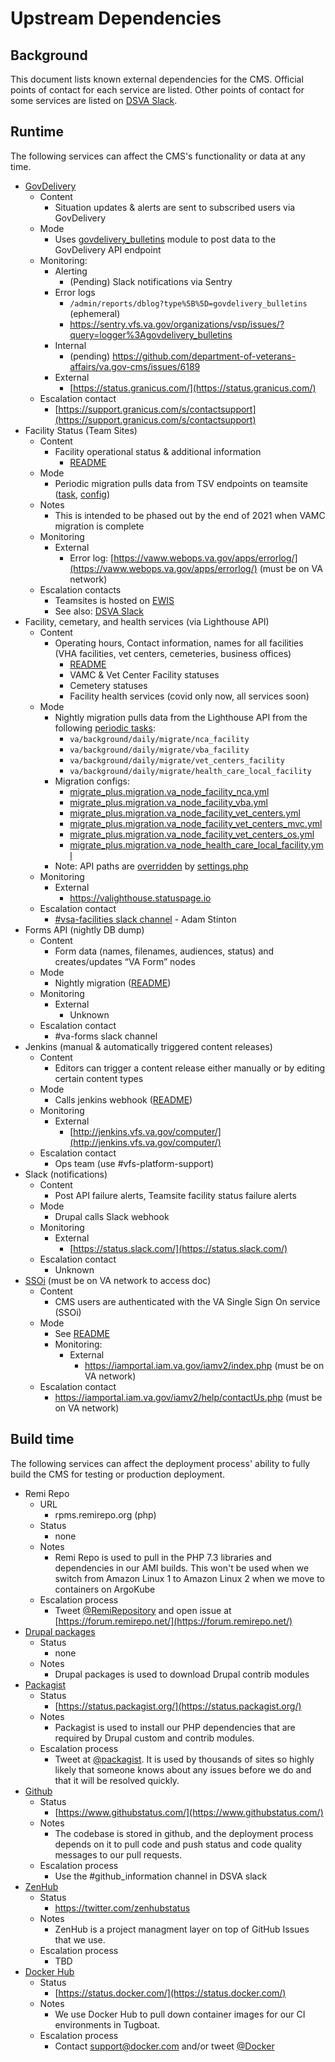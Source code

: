 # Upstream Dependencies

## Background

This document lists known external dependencies for the CMS.
Official points of contact for each service are listed.
Other points of contact for some services are listed on [DSVA Slack](https://dsva.slack.com/archives/CT4GZBM8F/p1628284192216100).

## Runtime

The following services can affect the CMS's functionality or data at any time.

* [GovDelivery](https://granicus.com/solution/govdelivery/)
    * Content
        * Situation updates & alerts are sent to subscribed users via GovDelivery
    * Mode
        * Uses [govdelivery_bulletins](https://github.com/department-of-veterans-affairs/va.gov-cms/tree/master/docroot/modules/custom/va_gov_govdelivery) module to post data to the GovDelivery API endpoint
    * Monitoring: 
        * Alerting
            * (Pending) Slack notifications via Sentry
        * Error logs
            * `/admin/reports/dblog?type%5B%5D=govdelivery_bulletins` (ephemeral)
            * https://sentry.vfs.va.gov/organizations/vsp/issues/?query=logger%3Agovdelivery_bulletins
        * Internal
            * (pending) https://github.com/department-of-veterans-affairs/va.gov-cms/issues/6189
        * External
            * [https://status.granicus.com/](https://status.granicus.com/)
    * Escalation contact
        * [https://support.granicus.com/s/contactsupport](https://support.granicus.com/s/contactsupport)
* Facility Status (Team Sites)
    * Content
        * Facility operational status & additional information
            * [README](https://github.com/department-of-veterans-affairs/va.gov-cms/blob/master/READMES/migrations-facility.md#vamc-status-migration)
    * Mode
        * Periodic migration pulls data from TSV endpoints on teamsite ([task](https://github.com/department-of-veterans-affairs/va.gov-cms/blob/master/tasks-periodic.yml#L98), [config](/config/sync/migrate_plus.migration.va_node_health_care_local_facility_status.yml))
    * Notes
        * This is intended to be phased out by the end of 2021 when VAMC migration is complete
    * Monitoring
        * External
            * Error log: [https://vaww.webops.va.gov/apps/errorlog/](https://vaww.webops.va.gov/apps/errorlog/) (must be on VA network)
    * Escalation contacts
        * Teamsites is hosted on [EWIS](https://github.com/department-of-veterans-affairs/devops/blob/master/docs/External%20Service%20Integrations/EWIS.md)
        * See also: [DSVA Slack](https://dsva.slack.com/archives/CT4GZBM8F/p1628284192216100)
* Facility, cemetary, and health services (via Lighthouse API)
    * Content
        * Operating hours, Contact information, names for all facilities (VHA facilities, vet centers, cemeteries, business offices)
            * [README](https://github.com/department-of-veterans-affairs/va.gov-cms/blob/master/READMES/migrations-facility.md)
            * VAMC & Vet Center Facility statuses
            * Cemetery statuses
            * Facility health services (covid only now, all services soon)
    * Mode
        * Nightly migration pulls data from the Lighthouse API from the following [periodic tasks](/tasks-periodic.yml):
            * `va/background/daily/migrate/nca_facility`
            * `va/background/daily/migrate/vba_facility`
            * `va/background/daily/migrate/vet_centers_facility`
            * `va/background/daily/migrate/health_care_local_facility`
        * Migration configs:
            * [migrate_plus.migration.va_node_facility_nca.yml](/config/sync/migrate_plus.migration.va_node_facility_nca.yml)
            * [migrate_plus.migration.va_node_facility_vba.yml](/config/sync/migrate_plus.migration.va_node_facility_vba.yml)
            * [migrate_plus.migration.va_node_facility_vet_centers.yml](/config/sync/migrate_plus.migration.va_node_facility_vet_centers.yml)
            * [migrate_plus.migration.va_node_facility_vet_centers_mvc.yml](/config/sync/migrate_plus.migration.va_node_facility_vet_centers_mvc.yml)
            * [migrate_plus.migration.va_node_facility_vet_centers_os.yml](/config/sync/migrate_plus.migration.va_node_facility_vet_centers_os.yml)
            * [migrate_plus.migration.va_node_health_care_local_facility.yml](/config/sync/migrate_plus.migration.va_node_health_care_local_facility.yml)
         * Note: API paths are [overridden](https://github.com/department-of-veterans-affairs/va.gov-cms/blob/master/docroot/modules/custom/va_gov_migrate/config/install/migrate_plus.migration.va_node_facility_nca.yml#L22) by [settings.php](https://github.com/department-of-veterans-affairs/va.gov-cms/blob/master/docroot/sites/default/settings.php#L146)
    * Monitoring
        * External
            * https://valighthouse.statuspage.io
    * Escalation contact
        * [#vsa-facilities slack channel](https://dsva.slack.com/archives/C0FQSS30V) - Adam Stinton
* Forms API (nightly DB dump)
    * Content
        * Form data (names, filenames, audiences, status) and creates/updates “VA Form” nodes
    * Mode
        * Nightly migration ([README](https://github.com/department-of-veterans-affairs/va.gov-cms/blob/master/READMES/migrations-forms.md#forms-migration))
    * Monitoring
        * External
            *  Unknown
    * Escalation contact
        * #va-forms slack channel
* Jenkins (manual & automatically triggered content releases)
    * Content
        * Editors can trigger a content release either manually or by editing certain content types
    * Mode
        * Calls jenkins webhook ([README](https://github.com/department-of-veterans-affairs/va.gov-cms/blob/master/READMES/cms-content-release.md#automatic))
    * Monitoring
        * External
            * [http://jenkins.vfs.va.gov/computer/](http://jenkins.vfs.va.gov/computer/)
    * Escalation contact
        * Ops team (use #vfs-platform-support)
* Slack (notifications)
    * Content
        * Post API failure alerts, Teamsite facility status failure alerts
    * Mode
        * Drupal calls Slack webhook
    * Monitoring
        * External
            * [https://status.slack.com/](https://status.slack.com/) 
    * Escalation contact
        * Unknown
* [SSOi](https://dvagov.sharepoint.com/sites/OITEPMOIAM/playbooks/Pages/IAM%20URLs.aspx) (must be on VA network to access doc)
    * Content
        * CMS users are authenticated with the VA Single Sign On service (SSOi)
    * Mode
        * See [README](https://github.com/department-of-veterans-affairs/va.gov-cms/blob/master/READMES/cms-login.md#technical-details)
        * Monitoring: 
            * External
                * https://iamportal.iam.va.gov/iamv2/index.php (must be on VA network)
    * Escalation contact
        * https://iamportal.iam.va.gov/iamv2/help/contactUs.php (must be on VA network)

## Build time

The following services can affect the deployment process' ability to fully build the CMS for testing or production deployment.

* Remi Repo
    * URL
        * rpms.remirepo.org (php)
    * Status
        * none
    * Notes
        * Remi Repo is used to pull in the PHP 7.3 libraries and dependencies in our AMI builds. This won't be used when we switch from Amazon Linux 1 to Amazon Linux 2 when we move to containers on ArgoKube
    * Escalation process
        * Tweet [@RemiRepository](https://twitter.com/RemiRepository) and open issue at [https://forum.remirepo.net/](https://forum.remirepo.net/)
* [Drupal packages](packages.drupal.org)
    * Status
        * none
    * Notes
        * Drupal packages is used to download Drupal contrib modules
* [Packagist](https://packagist.org)
    * Status
        * [https://status.packagist.org/](https://status.packagist.org/)
    * Notes
        * Packagist is used to install our PHP dependencies that are required by Drupal custom and contrib modules.
    * Escalation process
        * Tweet at [@packagist](https://twitter.com/packagist). It is used by thousands of sites so highly likely that someone knows about any issues before we do and that it will be resolved quickly.
* [Github](https://github.com)
    * Status
        * [https://www.githubstatus.com/](https://www.githubstatus.com/)
    * Notes
        * The codebase is stored in github, and the deployment process depends on it to pull code and push status and code quality messages to our pull requests.
    * Escalation process
        * Use the #github_information channel in DSVA slack
* [ZenHub](https://www.zenhub.com)
    * Status
        * https://twitter.com/zenhubstatus
     * Notes
         * ZenHub is a project managment layer on top of GitHub Issues that we use.
     * Escalation process
         * TBD   
* [Docker Hub](https://hub.docker.com/)
    * Status
        * [https://status.docker.com/](https://status.docker.com/)
    * Notes
        * We use Docker Hub to pull down container images for our CI environments in Tugboat.
    * Escalation process
        * Contact support@docker.com and/or tweet [@Docker](https://twitter.com/Docker)
